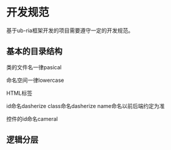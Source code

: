 开发规范
======

基于ub-ria框架开发的项目需要遵守一定的开发规范。

## 基本的目录结构

类的文件名一律pasical

命名空间一律lowercase

HTML标签

id命名dasherize
class命名dasherize
name命名以前后端约定为准

控件的id命名cameral

## 逻辑分层

